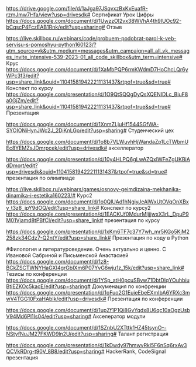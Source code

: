 
https://drive.google.com/file/d/1aJga97JSqvxzBxKxEuafR-rzmJmw7Hfa/view?usp=drivesdk# Сертификат Урок Цифры
https://docs.google.com/document/d/1UwzzOl2vx38WVhA4th9IUOc92-bCqscP4FczEAB1Rnk/edit?usp=sharing# Отзыв

https://live.skillbox.ru/webinars/code/probuem-podobrat-parol-k-veb-servisu-s-pomoshyu-python160123/?utm_source=vk&utm_medium=messages&utm_campaign=all_all_vk_messages_invite_intensive-539-2023-01_all_code_skillbox&utm_term=intensive# Крус
https://docs.google.com/document/d/1XaMbPQP6rmKWdmD7HoChcLQr6yWPc3f3/edit?usp=share_link&ouid=110415819422211131437&rtpof=true&sd=true# Конспект по курсу
https://docs.google.com/presentation/d/1O9QtSQQgDyQsXQENIDLc_BiuF8a0GjZm/edit?usp=share_link&ouid=110415819422211131437&rtpof=true&sd=true# Презентация

https://docs.google.com/document/d/1XnmZLjuHf1544SGfWA-SYOIONiHynJWc2J_2DiKnLGo/edit?usp=sharing# Студенческий цех

https://docs.google.com/document/d/1o8b7VLWuvhHjWandaZp1LcTWbmUEc8YEMZsJDmrpcek/edit?usp=drivesdk# акселлератор

https://docs.google.com/presentation/d/10y4HLPQ6gLwAZQxIWFeZgUKBiAdDmort/edit?usp=drivesdk&ouid=110415819422211131437&rtpof=true&sd=true# презентация по олимпиаде

https://live.skillbox.ru/webinars/games/osnovy-geimdizaina-mekhanika-dinamika-i-estetika160223/# Курс2
https://docs.google.com/document/d/1o0QlUAd1hNgiyJeAlWxUtOVqOnXBxy_t3z8_jpY9dOQ/edit?usp=share_link# Конспект по курсу2
https://docs.google.com/presentation/d/1EACKUf0MdurMIjjjwxX3rL_DpuP9M01Vjamd8tPBfCI/edit?usp=share_link# презентация по курсу

https://docs.google.com/presentation/d/1xKm6TF7c37Y7wh_mr5KGo5KjM2258zk34Cdz7-Q2ntY/edit?usp=share_link# Презентация по коду в Python

#Филология и литературоведение. Очень актуально и ценно. С Ивановой Сабриной и Письменской Анастасией
https://docs.google.com/document/d/1z8-BCkZSCTWNYHaGXI4grGbIXm6P07YvG6wju1z_15k/edit?usp=share_link# Тезисы по конференции
https://docs.google.com/document/d/1YSp_atH0pcuSBvw71DbtDIqYOuhbiuBtiEZKOc5kacE/edit?usp=sharing# Докуменация по конфренции
https://docs.google.com/presentation/d/1oFuo2G1EujeEbeEXmIbA6YRXc3mwV4TGG10FxaHAbIk/edit?usp=drivesdk# Презентация по конференции

https://docs.google.com/document/d/1upZf1P1Qi8GvYqdx8U6qc10aOgzUsbV94Md6Pl1Is04/edit?usp=sharing# Акселератор модули

https://docs.google.com/document/d/1SZnbU2XTttkfHZ45tsynO--NStyfNuJM27FKWD9ln2U/edit?usp=sharing# Талант регистрация

https://docs.google.com/presentation/d/1kDwdy97hmwvRkl5F6nSq6rxAv3QCVkRDrg-t90V_8B8/edit?usp=sharing# HackerRank, CodeSignal презентация
